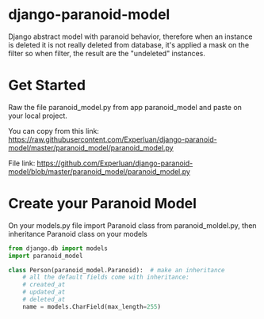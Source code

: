 # django-paranoid-model
Django abstract model with paranoid behavior, therefore when an instance is deleted it is not really deleted from database, it's applied a mask on the filter so when filter, the result are the "undeleted" instances.

# Get Started
Raw the file paranoid_model.py from app paranoid_model and paste on your local project. 

You can copy from this link:
https://raw.githubusercontent.com/Experluan/django-paranoid-model/master/paranoid_model/paranoid_model.py

File link: https://github.com/Experluan/django-paranoid-model/blob/master/paranoid_model/paranoid_model.py

# Create your Paranoid Model

On your models.py file import Paranoid class from paranoid_moldel.py, then inheritance Paranoid class on your models

```py
from django.db import models
import paranoid_model

class Person(paranoid_model.Paranoid):  # make an inheritance
    # all the default fields come with inheritance:
    # created_at
    # updated_at
    # deleted_at
    name = models.CharField(max_length=255)
```
